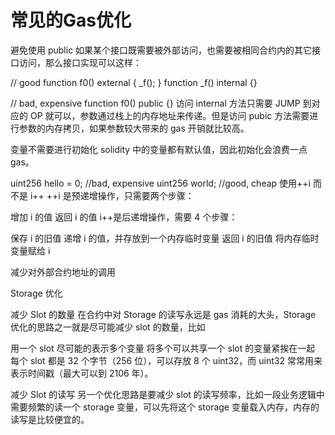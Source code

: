 # 常见的Gas优化

避免使用 public
如果某个接口既需要被外部访问，也需要被相同合约内的其它接口访问，那么接口实现可以这样：

// good
function f0() external {
	_f();
}
function _f() internal {}

// bad, expensive
function f0() public {}
访问 internal 方法只需要 JUMP 到对应的 OP 就可以，参数通过栈上的内存地址来传递。但是访问 pubic 方法需要进行参数的内存拷贝，如果参数较大带来的 gas 开销就比较高。

变量不需要进行初始化
solidity 中的变量都有默认值，因此初始化会浪费一点 gas。

uint256 hello = 0; //bad, expensive
uint256 world; //good, cheap
使用++i 而不是 i++
++i 是预递增操作，只需要两个步骤：

增加 i 的值
返回 i 的值
i++是后递增操作，需要 4 个步骤：

保存 i 的旧值
递增 i 的值，并存放到一个内存临时变量
返回 i 的旧值
将内存临时变量赋给 i

减少对外部合约地址的调用

Storage 优化

减少 Slot 的数量
在合约中对 Storage 的读写永远是 gas 消耗的大头，Storage 优化的思路之一就是尽可能减少 slot 的数量，比如

用一个 slot 尽可能的表示多个变量
将多个可以共享一个 slot 的变量紧挨在一起
每个 slot 都是 32 个字节（256 位），可以存放 8 个 uint32，而 uint32 常常用来表示时间戳（最大可以到 2106 年）。

减少 Slot 的读写
另一个优化思路是要减少 slot 的读写频率，比如一段业务逻辑中需要频繁的读一个 storage 变量，可以先将这个 storage 变量载入内存，内存的读写是比较便宜的。